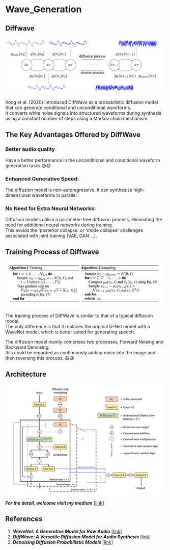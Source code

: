 # Wave_Generation

## Diffwave
![image](https://github.com/Yukino1010/Wave_Generation/blob/master/image_source/img_1.png)

Kong et al. (2020) introduced DiffWave as a probabilistic diffusion model that can generate conditional and unconditional waveforms.  <br>
It converts white noise signals into structured waveforms during synthesis using a constant number of steps using a Markov chain mechanism.

## The Key Advantages Offered by DiffWave
### Better audio quality
Have a better performance in the unconditional and conditional waveform generation tasks.😄😄

### Enhanced Generative Speed:
The diffusion model is non-autoregressive. It can synthesise high-dimensional waveforms in parallel.

### No Need for Extra Neural Networks:
Diffusion models utilise a parameter-free diffusion process, eliminating the need for additional neural networks during training. <br>
This avoids the 'posterior collapse' or 'mode collapse' challenges associated with joint training (VAE, GAN….).

## Training Process of Diffwave
![image](https://github.com/Yukino1010/Wave_Generation/blob/master/image_source/img_3.png)

The training process of DiffWave is similar to that of a typical diffusion model.  <br>
The only difference is that it replaces the original U-Net model with a WaveNet model, which is better suited for generating speech.

The diffusion model mainly comprises two processes, Forward Noising and Backward Denoising;  <br>
this could be regarded as continuously adding noise into the image and then reversing this process. 😃😃

## Architecture

![image](https://github.com/Yukino1010/Wave_Generation/blob/master/image_source/img_2.png)

***For the detail, welcome visit my medium*** [[link](https://medium.com/p/b6579be7838e/edit)]


## References
1. ***WaveNet: A Generative Model for Raw Audio*** [[link](https://arxiv.org/abs/1609.03499)]
2. ***DiffWave: A Versatile Diffusion Model for Audio Synthesis*** [[link](https://arxiv.org/abs/2009.09761)]
3. ***Denoising Diffusion Probabilistic Models*** [[link](https://arxiv.org/abs/2006.11239)]


